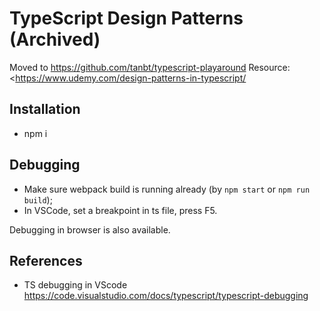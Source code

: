 # TypeScript Design Patterns (Archived)
Moved to https://github.com/tanbt/typescript-playaround
Resource: <https://www.udemy.com/design-patterns-in-typescript/

## Installation
* npm i

## Debugging
* Make sure webpack build is running already (by `npm start` or `npm run build`);
* In VSCode, set a breakpoint in ts file, press F5.

Debugging in browser is also available.

## References
* TS debugging in VScode https://code.visualstudio.com/docs/typescript/typescript-debugging
